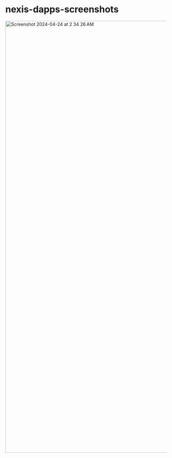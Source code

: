 # nexis-dapps-screenshots

<img width="1352" alt="Screenshot 2024-04-24 at 2 34 26 AM" src="https://github.com/0xdetonation/nexis-dapps-screenshots/assets/166897641/c433dfb6-e53a-47fd-bd4a-14a3e16088c8">
